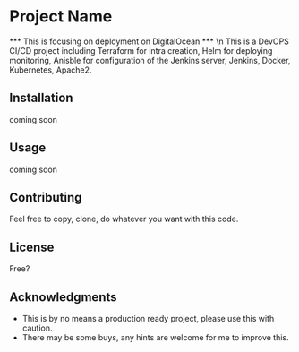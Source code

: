 # Project Name
*** This is focusing on deployment on DigitalOcean *** \n
This is a DevOPS CI/CD project including Terraform for intra creation, Helm for deploying monitoring, Anisble for configuration of the Jenkins server, Jenkins, Docker, Kubernetes, Apache2.

## Installation

coming soon

## Usage

coming soon

## Contributing

Feel free to copy, clone, do whatever you want with this code.

## License

Free?

## Acknowledgments

- This is by no means a production ready project, please use this with caution.
- There may be some buys, any hints are welcome for me to improve this.
